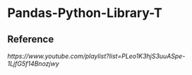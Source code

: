 # Pandas-Python-Library-T










<h2>Reference</h2>
<i>https://www.youtube.com/playlist?list=PLeo1K3hjS3uuASpe-1LjfG5f14Bnozjwy</i>
